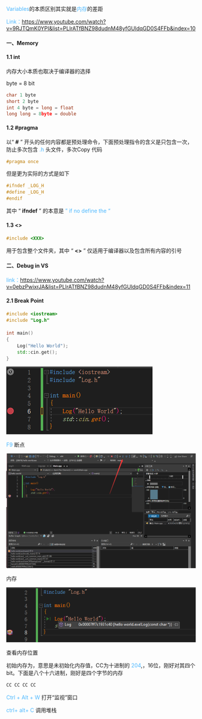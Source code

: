 <font color=#4db8ff>Variables</font>的本质区别其实就是<font color=#4db8ff>内存</font>的差距



<font color=#4db8ff>Link：</font>https://www.youtube.com/watch?v=9RJTQmK0YPI&list=PLlrATfBNZ98dudnM48yfGUldqGD0S4FFb&index=10

#### 一、Memory

#### 1.1 int

内存大小本质也取决于编译器的选择

byte = 8 bit

```c++
char 1 byte
short 2 byte    
int 4 byte = long = float
long long = 8byte = double
```

#### 1.2 #pragma

以“ **#** ” 开头的任何内容都是预处理命令，下面预处理指令的含义是只包含一次，防止多次包含 <font color=#4db8ff>.h</font> 头文件，多次Copy 代码

```c++
#pragma once
```

但是更为实际的方式是如下

```c++
#ifndef _LOG_H
#define _LOG_H
#endif
```

其中 “ **ifndef** ” 的本意是 <font color=#4db8ff>” if no define the “</font>

#### 1.3 <>

```c++
#include <XXX>
```

用于包含整个文件夹，其中 “ **<>** ” 仅适用于编译器以及包含所有内容的引号

#### 二、Debug in VS

<font color=#4db8ff>link：</font>https://www.youtube.com/watch?v=0ebzPwixrJA&list=PLlrATfBNZ98dudnM48yfGUldqGD0S4FFb&index=11

#### 2.1 Break Point

```c++
#include <iostream>
#include "Log.h"

int main() 
{
	Log("Hello World");
	std::cin.get();
}
```

![image-20231121221343676](./assets/image-20231121221343676.png)

<font color=#4db8ff> F9 </font>断点

![image-20231121222951493](./assets/image-20231121222951493.png)

内存

![image-20231121223333974](./assets/image-20231121223333974.png)

查看内存位置

初始内存为，意思是未初始化内存值，CC为十进制的 <font color=#4db8ff>204</font>,，16位，刚好对其四个bit。下面是八个十六进制，刚好是四个字节的内存

```c++
CC CC CC CC 
```

<font color=#4db8ff>Ctrl + Alt + W</font> 打开“监视”窗口

<font color=#4db8ff>ctrl+ alt+ C</font>  调用堆栈